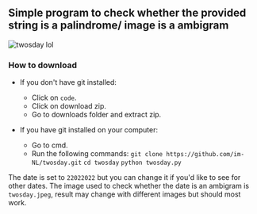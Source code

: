 ## Simple program to check whether the provided string is a palindrome/ image is a ambigram

<img src="https://cdn.discordapp.com/attachments/585828871467958284/943925944207413248/twosday.jpeg" alt="twosday lol">

### How to download 

- If you don't have git installed:
    - Click on ``code``.
    - Click on download zip.
    - Go to downloads folder and extract zip.

- If you have git installed on your computer:
    - Go to cmd.
    - Run the following commands:
        ``git clone https://github.com/im-NL/twosday.git``
        ``cd twosday``
        ``python twosday.py``

The date is set to `22022022` but you can change it if you'd like to see for other dates.
The image used to check whether the date is an ambigram is `twosday.jpeg`, result may change with different images but should most work.
